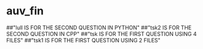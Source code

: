 # auv_fin
##"lull IS FOR THE SECOND QUESTION IN PYTHON"
##"tsk2 IS FOR THE SECOND QUESTION IN CPP"
##"tsk IS FOR THE FIRST QUESTION USING 4 FILES"
##"tsk1 IS FOR THE FIRST QUESTION USING 2 FILES"

